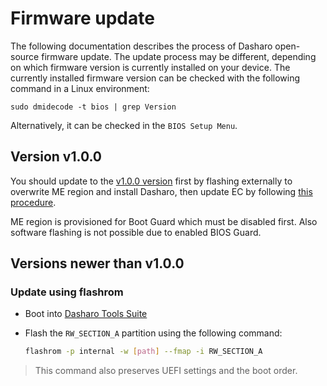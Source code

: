 # Firmware update

The following documentation describes the process of Dasharo open-source
firmware update. The update process may be different, depending on which
firmware version is currently installed on your device. The currently installed
firmware version can be checked with the following command in a Linux
environment:

```shell
sudo dmidecode -t bios | grep Version
```

Alternatively, it can be checked in the `BIOS Setup Menu`.

## Version v1.0.0

You should update to the [v1.0.0 version](../releases/TBD) first by flashing
externally to overwrite ME region and install Dasharo, then update EC by
following [this procedure](initial_deployment.md).

ME region is provisioned for Boot Guard which must be disabled first. Also
software flashing is not possible due to enabled BIOS Guard.

## Versions newer than v1.0.0

### Update using flashrom

* Boot into
  [Dasharo Tools Suite](../../../common-coreboot-docs/dasharo_tools_suite/#running)

* Flash the `RW_SECTION_A` partition using the following command:

  ```bash
  flashrom -p internal -w [path] --fmap -i RW_SECTION_A
  ```

> This command also preserves UEFI settings and the boot order.
